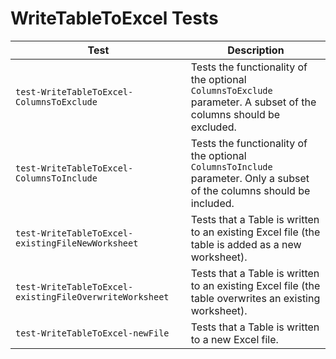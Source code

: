 # WriteTableToExcel Tests

|Test|Description|
|----|-----|
|`test-WriteTableToExcel-ColumnsToExclude`|Tests the functionality of the optional `ColumnsToExclude` parameter. A subset of the columns should be excluded.|
|`test-WriteTableToExcel-ColumnsToInclude`|Tests the functionality of the optional `ColumnsToInclude` parameter. Only a subset of the columns should be included.|
|`test-WriteTableToExcel-existingFileNewWorksheet`|Tests that a Table is written to an existing Excel file (the table is added as a new worksheet).|
|`test-WriteTableToExcel-existingFileOverwriteWorksheet`|Tests that a Table is written to an existing Excel file (the table overwrites an existing worksheet).|
|`test-WriteTableToExcel-newFile`|Tests that a Table is written to a new Excel file.|
